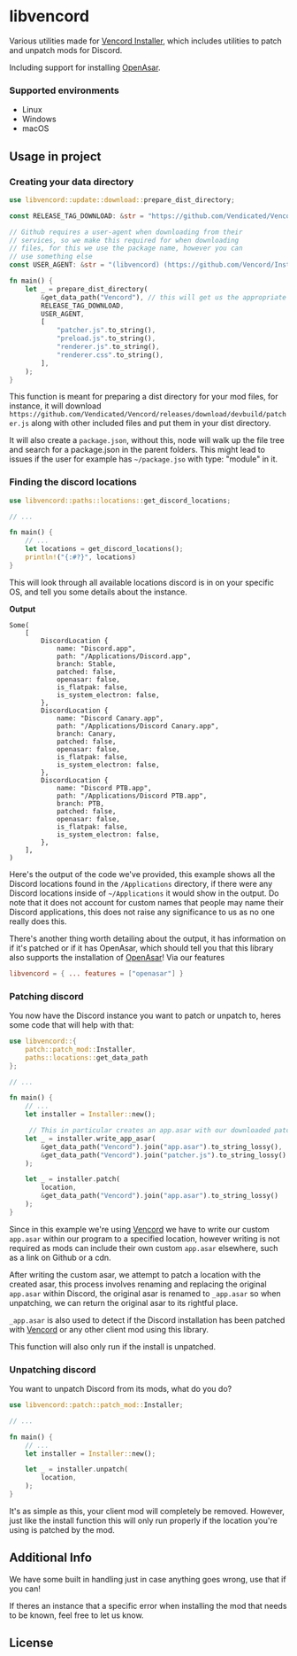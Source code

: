 # libvencord

Various utilities made for [Vencord Installer](https://github.com/Vencord/Installer), which includes utilities to patch and unpatch mods for Discord. 

Including support for installing [OpenAsar](https://github.com/GooseMod/OpenAsar).

### Supported environments
- Linux
- Windows
- macOS

## Usage in project

### Creating your data directory
```rs
use libvencord::update::download::prepare_dist_directory;

const RELEASE_TAG_DOWNLOAD: &str = "https://github.com/Vendicated/Vencord/releases/download/devbuild";

// Github requires a user-agent when downloading from their 
// services, so we make this required for when downloading 
// files, for this we use the package name, however you can
// use something else
const USER_AGENT: &str = "(libvencord) (https://github.com/Vencord/Installer/crates/libvencord)";

fn main() {
    let _ = prepare_dist_directory(
        &get_data_path("Vencord"), // this will get us the appropriate dist path 
        RELEASE_TAG_DOWNLOAD,
        USER_AGENT,
        [
            "patcher.js".to_string(),
            "preload.js".to_string(),
            "renderer.js".to_string(),
            "renderer.css".to_string(),
        ],
    );
}
```

This function is meant for preparing a dist directory for your mod files, for instance, it will download `https://github.com/Vendicated/Vencord/releases/download/devbuild/patcher.js` along with other included files and put them in your dist directory.

It will also create a `package.json`, without this, node will walk up the file tree and search for a package.json in the parent folders. This might lead to issues if the user for example has `~/package.jso` with type: "module" in it.

### Finding the discord locations

```rs
use libvencord::paths::locations::get_discord_locations;

// ...

fn main() {
    // ...
    let locations = get_discord_locations();
    println!("{:#?}", locations)
}

```

This will look through all available locations discord is in on your specific OS, and tell you some details about the instance.

**Output**

```
Some(
    [
        DiscordLocation {
            name: "Discord.app",
            path: "/Applications/Discord.app",
            branch: Stable,
            patched: false,
            openasar: false,
            is_flatpak: false,
            is_system_electron: false,
        },
        DiscordLocation {
            name: "Discord Canary.app",
            path: "/Applications/Discord Canary.app",
            branch: Canary,
            patched: false,
            openasar: false,
            is_flatpak: false,
            is_system_electron: false,
        },
        DiscordLocation {
            name: "Discord PTB.app",
            path: "/Applications/Discord PTB.app",
            branch: PTB,
            patched: false,
            openasar: false,
            is_flatpak: false,
            is_system_electron: false,
        },
    ],
)
```

Here's the output of the code we've provided, this example shows all the Discord locations found in the `/Applications` directory, if there were any Discord locations inside of `~/Applications` it would show in the output. Do note that it does not account for custom names that people may name their Discord applications, this does not raise any significance to us as no one really does this.

There's another thing worth detailing about the output, it has information on if it's patched or if it has OpenAsar, which should tell you that this library also supports the installation of [OpenAsar](https://github.com/GooseMod/OpenAsar)! Via our features

```toml
libvencord = { ... features = ["openasar"] }
```

### Patching discord

You now have the Discord instance you want to patch or unpatch to, heres some code that will help with that:

```rs
use libvencord::{
    patch::patch_mod::Installer, 
    paths::locations::get_data_path
};

// ...

fn main() {
    // ...
    let installer = Installer::new();

     // This in particular creates an app.asar with our downloaded patcher.js file
    let _ = installer.write_app_asar(
        &get_data_path("Vencord").join("app.asar").to_string_lossy(), 
        &get_data_path("Vencord").join("patcher.js").to_string_lossy()
    );

    let _ = installer.patch(
        location, 
        &get_data_path("Vencord").join("app.asar").to_string_lossy()
    );
}

```

Since in this example we're using [Vencord](https://github.com/Vendicated/Vencord) we have to write our custom `app.asar` within our program to a specified location, however writing is not required as mods can include their own custom `app.asar` elsewhere, such as a link on Github or a cdn.

After writing the custom asar, we attempt to patch a location with the created asar, this process involves renaming and replacing the original `app.asar` within Discord, the original asar is renamed to `_app.asar` so when unpatching, we can return the original asar to its rightful place.

`_app.asar` is also used to detect if the Discord installation has been patched with [Vencord](https://github.com/Vendicated/Vencord) or any other client mod using this library.

This function will also only run if the install is unpatched.

### Unpatching discord

You want to unpatch Discord from its mods, what do you do?

```rs
use libvencord::patch::patch_mod::Installer;

// ...

fn main() {
    // ...
    let installer = Installer::new();

    let _ = installer.unpatch(
        location, 
    );
}

```

It's as simple as this, your client mod will completely be removed. However, just like the install function this will only run properly if the location you're using is patched by the mod.

## Additional Info

We have some built in handling just in case anything goes wrong, use that if you can! 

If theres an instance that a specific error when installing the mod that needs to be known, feel free to let us know.

## License
<!-- TODO: this -->
